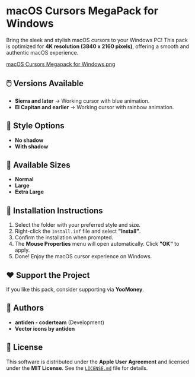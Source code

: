 # macOS Cursors MegaPack for Windows  

Bring the sleek and stylish macOS cursors to your Windows PC! This pack is optimized for **4K resolution (3840 x 2160 pixels)**, offering a smooth and authentic macOS experience.  

[macOS Cursors Megapack for Windows.png](https://github.com/Anonymous-Silva/Cursor-Apple-for-Windows/blob/main/macOS%20Cursors%20Megapack%20for%20Windows.png)


## 🖱️ Versions Available  
- **Sierra and later** → Working cursor with blue animation.  
- **El Capitan and earlier** → Working cursor with rainbow animation.  

## 🎨 Style Options  
- **No shadow**  
- **With shadow**  

## 📏 Available Sizes  
- **Normal**  
- **Large**  
- **Extra Large**  

## 🔧 Installation Instructions  
1. Select the folder with your preferred style and size.  
2. Right-click the `Install.inf` file and select **"Install"**.  
3. Confirm the installation when prompted.  
4. The **Mouse Properties** menu will open automatically. Click **"OK"** to apply.  
5. Done! Enjoy the macOS cursor experience on Windows.  

## ❤️ Support the Project  
If you like this pack, consider supporting via **YooMoney**.  

## 👤 Authors  
- **antiden - coderteam** (Development)  
- **Vector icons by antiden**  

## 📜 License  
This software is distributed under the **Apple User Agreement** and licensed under the **MIT License**. See the [`LICENSE.md`](LICENSE.md) file for details.  
